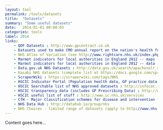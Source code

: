```yaml
---
layout: tool
permalink: /tools/datasets
title:  "Datasets"
summary: "Some useful datasets"
date:   2014-01-01 00:00:03
categories: tools
label: 2014
links:
    - QOF Datasets : http://www.gpcontract.co.uk
    - Datasets used to make CMO annual report on the nation's health for 2011 : http://www.dh.gov.uk/health/2012/11/cmo-data
    - NHS Atlas of Variation (see http://www.rightcare.nhs.uk/index.php/nhs-atlas/ for more information and to view maps etc) : http://wiki.nhshackday.com/wiki/DatasetsAndAPIs?action=AttachFile&amp;do=get&amp;target=AtlasOfVariation2011.xls
    - Marmot indicators for local authorities in England 2012 -- maps : http://www.lho.org.uk/LHO_Topics/National_Lead_Areas/Marmot/Maps/Single/atlas.html
    - Marmot indicators for local authorities in England 2012 -- data : http://www.lho.org.uk/viewResource.aspx?id=17034
    - Data.gov.uk NHS Datasets : http://data.gov.uk/search/apachesolr_search/nhs
    - Kasabi NHS datasets (complete list at https://docs.google.com/spreadsheet/ccc?key=0AiswT8ko8hb4dFhvcFBtangydmo0bmJ5NnMxT2dVWnc#gid=0) : http://blog.kasabi.com/?s=nhs
    - ScraperWiki : https://scraperwiki.com/tags/NHS
    - HSCIC Indicator Portal (Population health data, GP practice data, NHS Outcomes Framework data, hospital mortality, social care) : http://indicators.ic.nhs.uk
    - HSCIC Searchable list of NHS approved datasets : http://infocat.ic.nhs.uk/Default.aspx
    - HSCIC transparency data (includes GP Prescribing Data) : http://www.ic.nhs.uk/services/transparency
    - HSCIC useful list of stuff : http://www.ic.nhs.uk/services
    - CfH - Major Classification schemes for disease and intervention (more for bean counting than clinicians or patients : http://www.connectingforhealth.nhs.uk/systemsandservices/data/clinicalcoding
    - NHS Data Hub : http://datahub.io/group/nhs
    - NHS Choices - limited range of datasets (apply to http://www.nhs.uk/aboutNHSChoices/professionals/syndication/Pages/Webservices.aspx for API) : http://www.nhs.uk/aboutNHSChoices/professionals/developments/Pages/NHSChoicesdatasets.aspx
---
```


Content goes here...